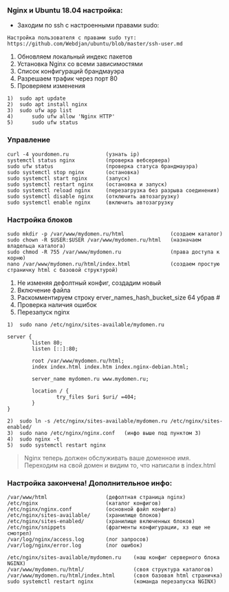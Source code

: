 ### Nginx и Ubuntu 18.04 настройка:

* Заходим по ssh с настроенными правами sudo:

``` 
Настройка пользователя с правами sudo тут: 
https://github.com/Webdjan/ubuntu/blob/master/ssh-user.md
```

1. Обновляем локальный индекс пакетов
2. Установка Nginx со всеми зависимостями
3. Список конфигураций брандмауэра
4. Разрешаем трафик через порт 80
5. Проверяем изменения

```text
1)	sudo apt update
2)	sudo apt install nginx
3)	sudo ufw app list
4)      sudo ufw allow 'Nginx HTTP'
5)      sudo ufw status
```

### Управление

```text
curl -4 yourdomen.ru            (узнать ip)
systemctl status nginx          (проверка вебсервера)
sudo ufw status                 (проверка статуса брандмауэра)
sudo systemctl stop nginx       (остановка)
sudo systemctl start nginx      (запуск) 
sudo systemctl restart nginx    (остановка и запуск)
sudo systemctl reload nginx     (перезагрузка без разрыва соединения)
sudo systemctl disable nginx    (отключить автозагрузку)
sudo systemctl enable nginx     (включить автозагрузку
```

### Настройка блоков

```text
sudo mkdir -p /var/www/mydomen.ru/html               (создаем каталог)
sudo chown -R $USER:$USER /var/www/mydomen.ru/html   (назначаем владельца каталога)
sudo chmod -R 755 /var/www/mydomen.ru                (права доступа к корню)
nano /var/www/mydomen.ru/html/index.html             (создаем простую страничку html с базовой структурой)
```

1.  Не изменяя дефолтный конфиг, создадим новый
2.  Включение файла
3.  Раскомментируем строку erver_names_hash_bucket_size 64 убрав #
4.  Проверка наличия ошибок
5.  Перезапуск nginx

```text
1)  sudo nano /etc/nginx/sites-available/mydomen.ru

server {
        listen 80;
        listen [::]:80;

        root /var/www/mydomen.ru/html;
        index index.html index.htm index.nginx-debian.html;

        server_name mydomen.ru www.mydomen.ru;

        location / {
                try_files $uri $uri/ =404;
        }
}
```

```text
2)  sudo ln -s /etc/nginx/sites-available/mydomen.ru /etc/nginx/sites-enabled/
3)  sudo nano /etc/nginx/nginx.conf   (инфо выше под пунктом 3)
4)  sudo nginx -t
5)  sudo systemctl restart nginx
```


> Nginx теперь должен обслуживать ваше доменное имя. Переходим на свой домен и видим то, что написали в
> index.html

### Настройка закончена! Дополнительное инфо:

```text
/var/www/html                   (дефолтная страница nginx)
/etc/nginx                      (каталог конфигов)
/etc/nginx/nginx.conf           (основной файл конфига)
/etc/nginx/sites-available/     (хранилище блоков)
/etc/nginx/sites-enabled/       (хранилище включенных блоков)
/etc/nginx/snippets             (фрагменты конфигурации, хз еще не смотрел)
/var/log/nginx/access.log       (лог запросов)
/var/log/nginx/error.log        (лог ошибок)
```

```text
/etc/nginx/sites-available/mydomen.ru    (наш конфиг серверного блока NGINX)
/var/www/mydomen.ru/html/                (своя структура каталогов)
/var/www/mydomen.ru/html/index.html      (своя базовая html страничка)
sudo systemctl restart nginx             (команда перезапуска NGINX)
```
